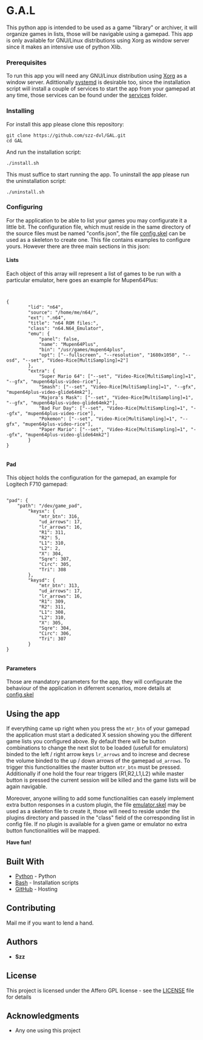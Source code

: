 
# G.A.L

This python app is intended to be used as a game "library" or archiver, it will organize games in lists, those will be navigable using a gamepad. This app is only available for GNU/Linux distributions using Xorg as window server since it makes an intensive use of python Xlib.


### Prerequisites
To run this app you will need any GNU/Linux distribution using [Xorg](https://www.x.org/wiki/) as a window server. Adittionally [systemd](https://en.wikipedia.org/wiki/Systemd) is desirable too, since the installation script will install a couple of services to start the app from your gamepad at any time, those services can be found under the [services](https://github.com/szz-dvl/GAL/tree/master/services) folder.

### Installing
For install this app please clone this repository:

```
git clone https://github.com/szz-dvl/GAL.git
cd GAL

```
And run the installation script:

```
./install.sh

```
This must suffice to start running the app. To uninstall the app please run the uninstallation script:

```
./uninstall.sh

```

### Configuring

For the application to be able to list your games you may configurate it a little bit. The configuration file, which must reside in the same directory of the source files must be named "confis.json", the file [config.skel](https://github.com/szz-dvl/GAL/blob/master/confis.skel) can be used as a skeleton to create one. This file contains examples to configure yours. However there are three main sections in this json:

#### Lists
Each object of this array will represent a list of games to be run with a particular emulator, here goes an example for Mupen64Plus:

```


{
        "lid": "n64",
        "source": "/home/me/n64/",
		"ext": ".n64",
		"title": "n64 ROM files:",
		"class": "n64.N64_Emulator",
		"emu": {
			"panel": false,
			"name": "Mupen64Plus",
			"bin": "/usr/games/mupen64plus",
			"opt": ["--fullscreen", "--resolution", "1680x1050", "--osd", "--set", "Video-Rice[MultiSampling]=2"]
		},
		"extra": {
			"Super Mario 64": ["--set", "Video-Rice[MultiSampling]=1", "--gfx", "mupen64plus-video-rice"],
			"Smash": ["--set", "Video-Rice[MultiSampling]=1", "--gfx", "mupen64plus-video-glide64mk2"],
			"Majora's Mask": ["--set", "Video-Rice[MultiSampling]=1", "--gfx", "mupen64plus-video-glide64mk2"],
			"Bad Fur Day": ["--set", "Video-Rice[MultiSampling]=1", "--gfx", "mupen64plus-video-rice"],
			"Pokemon": ["--set", "Video-Rice[MultiSampling]=1", "--gfx", "mupen64plus-video-rice"],
			"Paper Mario": ["--set", "Video-Rice[MultiSampling]=1", "--gfx", "mupen64plus-video-glide64mk2"]
		}
}
			
```

#### Pad
This object holds the configuration for the gamepad, an example for Logitech F710 gamepad:

```

"pad": {
	"path": "/dev/game_pad",
        "keysx": {
			"mtr_btn": 316,
			"ud_arrows": 17,
			"lr_arrows": 16,
			"R1": 311,
			"R2": 5,
			"L1": 310,
			"L2": 2,
			"X": 304,
			"Sqre": 307,
			"Circ": 305,
			"Tri": 308
		},
		"keysd": {
			"mtr_btn": 313,
			"ud_arrows": 17,
			"lr_arrows": 16,
			"R1": 309,
			"R2": 311,
			"L1": 308,
			"L2": 310,
			"X": 305,
			"Sqre": 304,
			"Circ": 306,
			"Tri": 307
		}
}
		
```
#### Parameters
Those are mandatory parameters for the app, they will configurate the behaviour of the application in diferrent scenarios, more details at [config.skel](https://github.com/szz-dvl/GAL/blob/master/confis.skel)

## Using the app
If everything came up right when you press the ```mtr_btn``` of your gamepad the application must start a dedicated X session showing you the different game lists you configured above. By default there will be button combinations to change the next slot to be loaded (usefull for emulators) binded to the left / right arrow keys ```lr_arrows``` and to increse and decrese the volume binded to the up / down arrows of the gamepad ```ud_arrows```. To trigger this functionalities the master button ```mtr_btn``` must be pressed. Additionally if one hold the four rear triggers (R1,R2,L1,L2) while master button is pressed the current session will be killed and the game lists will be again navigable.

Moreover, anyone willing to add some functionalities can easely implement extra button responses in a custom plugin, the file [emulator.skel](https://github.com/szz-dvl/GAL/blob/master/plugins/emulator.skel) may be used as a skeleton file to create it, those will need to reside under the plugins directory and passed in the "class" field of the corresponding list in config file. If no plugin is available for a given game or emulator no extra button functionalities will be mapped.

**Have fun!**


## Built With

* [Python](https://www.python.org/) - Python
* [Bash](https://angularjs.org/) - Installation scripts
* [GitHub](https://github.com/) - Hosting

## Contributing

Mail me if you want to lend a hand.

## Authors

* **Szz** 

## License

This project is licensed under the Affero GPL license - see the [LICENSE](LICENSE) file for details

## Acknowledgments

* Any one using this project
